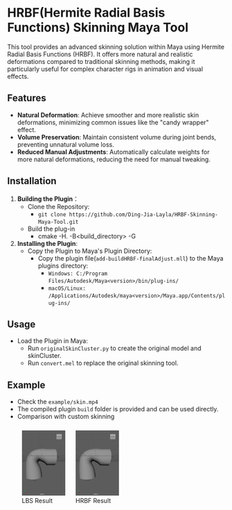# HRBF(Hermite Radial Basis Functions) Skinning Maya Tool

This tool provides an advanced skinning solution within Maya using Hermite Radial Basis Functions (HRBF). It offers more natural and realistic deformations compared to traditional skinning methods, making it particularly useful for complex character rigs in animation and visual effects.

## Features

- **Natural Deformation**: Achieve smoother and more realistic skin deformations, minimizing common issues like the "candy wrapper" effect.
- **Volume Preservation**: Maintain consistent volume during joint bends, preventing unnatural volume loss.
 - **Reduced Manual Adjustments**: Automatically calculate weights for more natural deformations, reducing the need for manual tweaking.


## Installation

1. **Building the Plugin**：
    -   Clone the Repository:
        - `git clone https://github.com/Ding-Jia-Layla/HRBF-Skinning-Maya-Tool.git`
    -  Build the plug-in
        - cmake -H. -B<build_directory> -G <generator>
2. **Installing the Plugin**:
    - Copy the Plugin to Maya's Plugin Directory:
        - Copy the plugin file(`add-buildHRBF-finalAdjust.mll`) to the Maya plugins directory:
            - `Windows: C:/Program Files/Autodesk/Maya<version>/bin/plug-ins/`
            - `macOS/Linux: /Applications/Autodesk/maya<version>/Maya.app/Contents/plug-ins/`
## Usage
- Load the Plugin in Maya:
    - Run `originalSkinCluster.py` to create the original model and skinCluster.
    - Run `convert.mel` to replace the original skinning tool.
## Example
- Check the `example/skin.mp4`
- The compiled plugin `build` folder is provided and can be used directly.
- Comparison with custom skinning
    <p align="center">
    <figure style="display: inline-block; margin: 10px;">
        <img src="example/result/LBS.png" width="100" height="150" />
        <figcaption>LBS Result</figcaption>
    </figure>
    <figure style="display: inline-block; margin: 10px;">
        <img src="example/result/HRBF.png" width="100" height="150" />
        <figcaption>HRBF Result</figcaption>
    </figure>
</p>